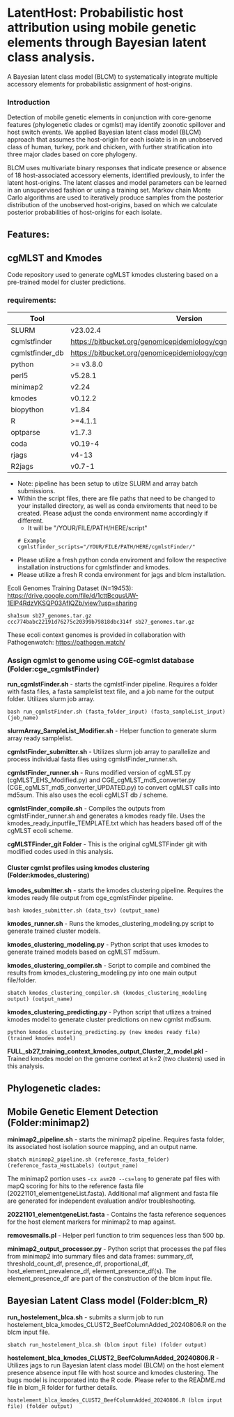 # LatentHost: Probabilistic host attribution using mobile genetic elements through Bayesian latent class analysis.
A  Bayesian latent class model (BLCM) to systematically integrate multiple accessory elements for probabilistic assignment of host-origins.

### Introduction
 
Detection of mobile genetic elements in conjunction with core-genome features (phylogenetic clades or cgmlst) may identify zoonotic spillover and host switch events. We applied Bayesian latent class model (BLCM) approach that assumes the host-origin for each isolate is in an unobserved class of human, turkey, pork and chicken, with further stratification into three major clades based on core phylogeny. 

BLCM uses multivariate binary responses that indicate presence or absence of 18 host-associated accessory elements, identified previously, to infer the latent host-origins. The latent classes and model parameters can be learned in an unsupervised fashion or using a training set. Markov chain Monte Carlo algorithms are used to iteratively produce samples from the posterior distribution of the unobserved host-origins, based on which we calculate posterior probabilities of host-origins for each isolate.

## Features:

## cgMLST and Kmodes 
Code repository used to generate cgMLST kmodes clustering based on a pre-trained model for cluster predictions.
### requirements:
| Tool            | Version                						       |
| --------------- | -------------------------------------------------------------------------- |
| SLURM           | v23.02.4               						       |
| cgmlstfinder    | https://bitbucket.org/genomicepidemiology/cgmlstfinder/src/master/         |
| cgmlstfinder_db | https://bitbucket.org/genomicepidemiology/cgmlstfinder_db/src/master/      |
| python          | >= v3.8.0              						       |
| perl5 	  | v5.28.1 								       |
| minimap2        | v2.24 								       |
| kmodes          | v0.12.2                                                                    |
| biopython	  | v1.84								       |
| R		  | >=4.1.1 								       |
| optparse	  | v1.7.3 								       |
| coda		  | v0.19-4								       |
| rjags		  | v4-13 								       |
| R2jags 	  | v0.7-1 								       |

* Note: pipeline has been setup to utilze SLURM and array batch submissions.
* Within the script files, there are file paths that need to be changed to your installed directory, as well as conda enviroments that need to be created. Please adjust the conda environment name accordingly if different.
	* It will be "/YOUR/FILE/PATH/HERE/script"
	```
	# Example
	cgmlstfinder_scripts="/YOUR/FILE/PATH/HERE/cgmlstFinder/"
	```
* Please utilize a fresh python conda enviroment and follow the respective installation instructions for cgmlstfinder and kmodes.
* Please utilize a fresh R conda environment for jags and blcm installation.

Ecoli Genomes Training Dataset (N=19453):  
https://drive.google.com/file/d/1cttBcqusUW-1ElP4RdzVKSQP03AfIQZb/view?usp=sharing
```
sha1sum sb27_genomes.tar.gz 
ccc774babc22191d76275c20399b79818dbc314f sb27_genomes.tar.gz
```
These ecoli context genomes is provided in collaboration with Pathogenwatch: https://pathogen.watch/


### Assign cgmlst to genome using CGE-cgmlst database (Folder:cge_cgmlstFinder)
__run_cgmlstFinder.sh__ - starts the cgmlstFinder pipeline. Requires a folder with fasta files, a fasta samplelist text file, and a job name for the output folder. Utilizes slurm job array.
```
bash run_cgmlstFinder.sh (fasta_folder_input) (fasta_sampleList_input) (job_name)
```

__slurmArray_SampleList_Modifier.sh__ - Helper function to generate slurm array ready samplelist.

__cgmlstFinder_submitter.sh__ - Utilizes slurm job array to parallelize and process individual fasta files using cgmlstFinder_runner.sh.

__cgmlstFinder_runner.sh__ - Runs modified version of cgMLST.py (cgMLST_EHS_Modified.py) and CGE_cgMLST_md5_converter.py (CGE_cgMLST_md5_converter_UPDATED.py) to convert cgMLST calls into md5sum. This also uses the ecoli cgMLST db / scheme.

__cgmlstFinder_compile.sh__ - Compiles the outputs from cgmlstFinder_runner.sh and generates a kmodes ready file. Uses the kmodes_ready_inputfile_TEMPLATE.txt which has headers based off of the cgMLST ecoli scheme.

__cgMLSTFinder_git Folder__ - This is the original cgMLSTFinder git with modified codes used in this analysis. 


#### Cluster cgmlst profiles using kmodes clustering (Folder:kmodes_clustering)
__kmodes_submitter.sh__ - starts the kmodes clustering pipeline. Requires the kmodes ready file output from cge_cgmlstFinder pipeline.
```
bash kmodes_submitter.sh (data_tsv) (output_name)
```

__kmodes_runner.sh__ - Runs the kmodes_clustering_modeling.py script to generate trained cluster models.

__kmodes_clustering_modeling.py__ - Python script that uses kmodes to generate trained models based on cgMLST md5sum.

__kmodes_clustering_compiler.sh__ - Script to compile and combined the results from kmodes_clustering_modeling.py into one main output file/folder.
```
sbatch kmodes_clustering_compiler.sh (kmodes_clustering_modeling output) (output_name)
```

__kmodes_clustering_predicting.py__ - Python script that utlizes a trained kmodes model to generate cluster predictions on new cgmlst md5sum.
```
python kmodes_clustering_predicting.py (new kmodes ready file) (trained kmodes model)
```

__FULL_sb27_training_context_kmodes_output_Cluster_2_model.pkl__ - Trained kmodes model on the genome context at k=2 (two clusters) used in this analysis.

## Phylogenetic clades:

## Mobile Genetic Element Detection (Folder:minimap2)

__minimap2_pipeline.sh__ - starts the minimap2 pipeline. Requires fasta folder, its associated host isolation source mapping, and an output name.
```
sbatch minimap2_pipeline.sh (reference_fasta_folder) (reference_fasta_HostLabels) (output_name)
```

The minimap2 portion uses `-cx asm20 --cs=long` to generate paf files with mapQ scoring for hits to the reference fasta file (20221101_elementgeneList.fasta). Additional maf alignment and fasta file are generated for independent evaluation and/or troubleshooting.

__20221101_elementgeneList.fasta__ - Contains the fasta reference sequences for the host element markers for minimap2 to map against.

__removesmalls.pl__ - Helper perl function to trim sequences less than 500 bp.

__minimap2_output_processor.py__ - Python script that processes the paf files from minimap2 into summary files and data frames: summary_df, threshold_count_df, presence_df, proportional_df, host_element_prevalence_df, element_presence_df(s). The element_presence_df are part of the construction of the blcm input file.

## Bayesian Latent Class model (Folder:blcm_R)
__run_hostelement_blca.sh__ - submits a slurm job to run hostelement_blca_kmodes_CLUST2_BeefColumnAdded_20240806.R on the blcm input file.
```
sbatch run_hostelement_blca.sh (blcm input file) (folder output)
```

__hostelement_blca_kmodes_CLUST2_BeefColumnAdded_20240806.R__ - Utilizes jags to run Bayesian latent class model (BLCM) on the host element presence absence input file with host source and kmodes clustering. The bugs model is incorporated into the R code. Please refer to the README.md file in blcm_R folder for further details.
```
hostelement_blca_kmodes_CLUST2_BeefColumnAdded_20240806.R (blcm input file) (folder output)
```

